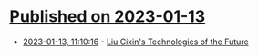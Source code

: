 # [Published on 2023-01-13](index.md)

* [2023-01-13, 11:10:16](https://news.ycombinator.com/item?id=34366286) - [Liu Cixin's Technologies of the Future](https://vincelwt.com/darkforest)
